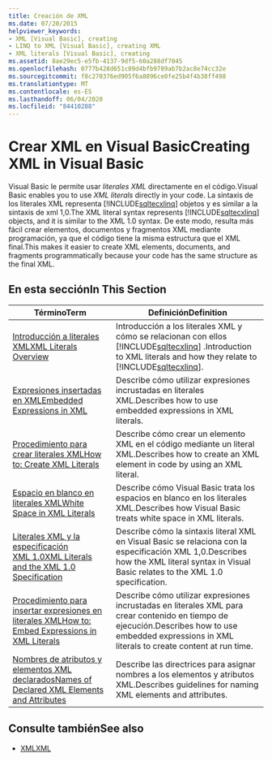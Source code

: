 ```yaml
---
title: Creación de XML
ms.date: 07/20/2015
helpviewer_keywords:
- XML [Visual Basic], creating
- LINQ to XML [Visual Basic], creating XML
- XML literals [Visual Basic], creating
ms.assetid: 8ae29ec5-e5fb-4137-9df5-60a288df7045
ms.openlocfilehash: 0777b428d651c09d4bfb9789ab7b2ac8e74cc32e
ms.sourcegitcommit: f8c270376ed905f6a8896ce0fe25b4f4b38ff498
ms.translationtype: MT
ms.contentlocale: es-ES
ms.lasthandoff: 06/04/2020
ms.locfileid: "84410288"
---
```

# <a name="creating-xml-in-visual-basic"></a><span data-ttu-id="3f426-102">Crear XML en Visual Basic</span><span class="sxs-lookup"><span data-stu-id="3f426-102">Creating XML in Visual Basic</span></span>
<span data-ttu-id="3f426-103">Visual Basic le permite usar *literales XML* directamente en el código.</span><span class="sxs-lookup"><span data-stu-id="3f426-103">Visual Basic enables you to use *XML literals* directly in your code.</span></span> <span data-ttu-id="3f426-104">La sintaxis de los literales XML representa [!INCLUDE[sqltecxlinq](~/includes/sqltecxlinq-md.md)] objetos y es similar a la sintaxis de xml 1,0.</span><span class="sxs-lookup"><span data-stu-id="3f426-104">The XML literal syntax represents [!INCLUDE[sqltecxlinq](~/includes/sqltecxlinq-md.md)] objects, and it is similar to the XML 1.0 syntax.</span></span> <span data-ttu-id="3f426-105">De este modo, resulta más fácil crear elementos, documentos y fragmentos XML mediante programación, ya que el código tiene la misma estructura que el XML final.</span><span class="sxs-lookup"><span data-stu-id="3f426-105">This makes it easier to create XML elements, documents, and fragments programmatically because your code has the same structure as the final XML.</span></span>  
  
## <a name="in-this-section"></a><span data-ttu-id="3f426-106">En esta sección</span><span class="sxs-lookup"><span data-stu-id="3f426-106">In This Section</span></span>  
  
|<span data-ttu-id="3f426-107">Término</span><span class="sxs-lookup"><span data-stu-id="3f426-107">Term</span></span>|<span data-ttu-id="3f426-108">Definición</span><span class="sxs-lookup"><span data-stu-id="3f426-108">Definition</span></span>|  
|---|---|  
|[<span data-ttu-id="3f426-109">Introducción a literales XML</span><span class="sxs-lookup"><span data-stu-id="3f426-109">XML Literals Overview</span></span>](xml-literals-overview.md)|<span data-ttu-id="3f426-110">Introducción a los literales XML y cómo se relacionan con ellos [!INCLUDE[sqltecxlinq](~/includes/sqltecxlinq-md.md)] .</span><span class="sxs-lookup"><span data-stu-id="3f426-110">Introduction to XML literals and how they relate to [!INCLUDE[sqltecxlinq](~/includes/sqltecxlinq-md.md)].</span></span>|  
|[<span data-ttu-id="3f426-111">Expresiones insertadas en XML</span><span class="sxs-lookup"><span data-stu-id="3f426-111">Embedded Expressions in XML</span></span>](embedded-expressions-in-xml.md)|<span data-ttu-id="3f426-112">Describe cómo utilizar expresiones incrustadas en literales XML.</span><span class="sxs-lookup"><span data-stu-id="3f426-112">Describes how to use embedded expressions in XML literals.</span></span>|  
|[<span data-ttu-id="3f426-113">Procedimiento para crear literales XML</span><span class="sxs-lookup"><span data-stu-id="3f426-113">How to: Create XML Literals</span></span>](how-to-create-xml-literals.md)|<span data-ttu-id="3f426-114">Describe cómo crear un elemento XML en el código mediante un literal XML.</span><span class="sxs-lookup"><span data-stu-id="3f426-114">Describes how to create an XML element in code by using an XML literal.</span></span>|  
|[<span data-ttu-id="3f426-115">Espacio en blanco en literales XML</span><span class="sxs-lookup"><span data-stu-id="3f426-115">White Space in XML Literals</span></span>](white-space-in-xml-literals.md)|<span data-ttu-id="3f426-116">Describe cómo Visual Basic trata los espacios en blanco en los literales XML.</span><span class="sxs-lookup"><span data-stu-id="3f426-116">Describes how Visual Basic treats white space in XML literals.</span></span>|  
|[<span data-ttu-id="3f426-117">Literales XML y la especificación XML 1.0</span><span class="sxs-lookup"><span data-stu-id="3f426-117">XML Literals and the XML 1.0 Specification</span></span>](xml-literals-and-the-xml-1-0-specification.md)|<span data-ttu-id="3f426-118">Describe cómo la sintaxis literal XML en Visual Basic se relaciona con la especificación XML 1,0.</span><span class="sxs-lookup"><span data-stu-id="3f426-118">Describes how the XML literal syntax in Visual Basic relates to the XML 1.0 specification.</span></span>|  
|[<span data-ttu-id="3f426-119">Procedimiento para insertar expresiones en literales XML</span><span class="sxs-lookup"><span data-stu-id="3f426-119">How to: Embed Expressions in XML Literals</span></span>](how-to-embed-expressions-in-xml-literals.md)|<span data-ttu-id="3f426-120">Describe cómo utilizar expresiones incrustadas en literales XML para crear contenido en tiempo de ejecución.</span><span class="sxs-lookup"><span data-stu-id="3f426-120">Describes how to use embedded expressions in XML literals to create content at run time.</span></span>|  
|[<span data-ttu-id="3f426-121">Nombres de atributos y elementos XML declarados</span><span class="sxs-lookup"><span data-stu-id="3f426-121">Names of Declared XML Elements and Attributes</span></span>](names-of-declared-xml-elements-and-attributes.md)|<span data-ttu-id="3f426-122">Describe las directrices para asignar nombres a los elementos y atributos XML.</span><span class="sxs-lookup"><span data-stu-id="3f426-122">Describes guidelines for naming XML elements and attributes.</span></span>|  
  
## <a name="see-also"></a><span data-ttu-id="3f426-123">Consulte también</span><span class="sxs-lookup"><span data-stu-id="3f426-123">See also</span></span>

- [<span data-ttu-id="3f426-124">XML</span><span class="sxs-lookup"><span data-stu-id="3f426-124">XML</span></span>](index.md)
